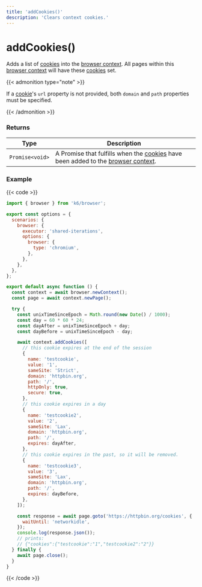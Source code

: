 ```yaml
---
title: 'addCookies()'
description: 'Clears context cookies.'
---
```


# addCookies()

Adds a list of [cookies](https://grafana.com/docs/k6/<K6_VERSION>/javascript-api/k6-browser/browsercontext/cookie) into the [browser context](https://grafana.com/docs/k6/<K6_VERSION>/javascript-api/k6-browser/browsercontext/). All pages within this [browser context](https://grafana.com/docs/k6/<K6_VERSION>/javascript-api/k6-browser/browsercontext/) will have these [cookies](https://grafana.com/docs/k6/<K6_VERSION>/javascript-api/k6-browser/browsercontext/cookie) set.

{{< admonition type="note" >}}

If a [cookie](https://grafana.com/docs/k6/<K6_VERSION>/javascript-api/k6-browser/browsercontext/cookie)'s `url` property is not provided, both `domain` and `path` properties must be specified.

{{< /admonition >}}

### Returns

| Type            | Description                                                                                                                                                                                                                                                        |
| --------------- | ------------------------------------------------------------------------------------------------------------------------------------------------------------------------------------------------------------------------------------------------------------------ |
| `Promise<void>` | A Promise that fulfills when the [cookies](https://grafana.com/docs/k6/<K6_VERSION>/javascript-api/k6-browser/browsercontext/cookie) have been added to the [browser context](https://grafana.com/docs/k6/<K6_VERSION>/javascript-api/k6-browser/browsercontext/). |

### Example

{{< code >}}

```javascript
import { browser } from 'k6/browser';

export const options = {
  scenarios: {
    browser: {
      executor: 'shared-iterations',
      options: {
        browser: {
          type: 'chromium',
        },
      },
    },
  },
};

export default async function () {
  const context = await browser.newContext();
  const page = await context.newPage();

  try {
    const unixTimeSinceEpoch = Math.round(new Date() / 1000);
    const day = 60 * 60 * 24;
    const dayAfter = unixTimeSinceEpoch + day;
    const dayBefore = unixTimeSinceEpoch - day;

    await context.addCookies([
      // this cookie expires at the end of the session
      {
        name: 'testcookie',
        value: '1',
        sameSite: 'Strict',
        domain: 'httpbin.org',
        path: '/',
        httpOnly: true,
        secure: true,
      },
      // this cookie expires in a day
      {
        name: 'testcookie2',
        value: '2',
        sameSite: 'Lax',
        domain: 'httpbin.org',
        path: '/',
        expires: dayAfter,
      },
      // this cookie expires in the past, so it will be removed.
      {
        name: 'testcookie3',
        value: '3',
        sameSite: 'Lax',
        domain: 'httpbin.org',
        path: '/',
        expires: dayBefore,
      },
    ]);

    const response = await page.goto('https://httpbin.org/cookies', {
      waitUntil: 'networkidle',
    });
    console.log(response.json());
    // prints:
    // {"cookies":{"testcookie":"1","testcookie2":"2"}}
  } finally {
    await page.close();
  }
}
```

{{< /code >}}
